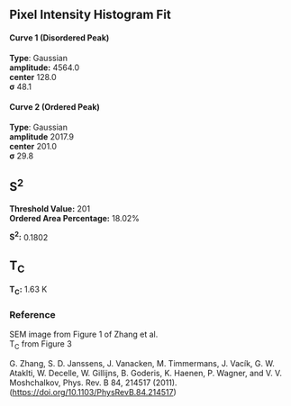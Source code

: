 ## Pixel Intensity Histogram Fit

#### Curve 1 (Disordered Peak)
**Type**: Gaussian\
**amplitude:** 4564.0\
**center** 128.0\
**σ** 48.1


#### Curve 2 (Ordered Peak)
**Type**: Gaussian\
**amplitude** 2017.9\
**center** 201.0\
**σ** 29.8


## S<sup>2</sup>

**Threshold Value:** 201\
**Ordered Area Percentage:** 18.02%


**S<sup>2</sup>:** 0.1802

## T<sub>C</sub>
**T<sub>C</sub>:** 1.63 K


### Reference
SEM image from Figure 1 of Zhang et al.\
T<sub>C</sub> from Figure 3

G. Zhang, S. D. Janssens, J. Vanacken, M. Timmermans, J. Vacík, G. W. Ataklti, W. Decelle, W. Gillijns, B. Goderis, K. Haenen, P. Wagner, and V. V. Moshchalkov, Phys. Rev. B 84, 214517 (2011).
(https://doi.org/10.1103/PhysRevB.84.214517)
